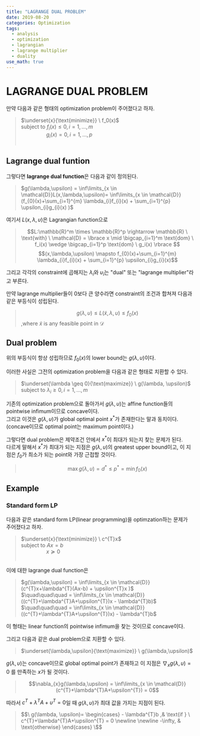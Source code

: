```yaml
---
title: "LAGRANGE DUAL PROBLEM"
date: 2019-08-20
categories: Optimization
tags:
  - analysis
  - optimization
  - lagrangian
  - lagrange multiplier
  - duality
use_math: true
---
```


# LAGRANGE DUAL PROBLEM

만약 다음과 같은 형태의 optimization problem이 주어졌다고 하자.
>$\underset{x}{\text{minimize}} \  f_0(x)$<br>
$\text{subject to} \ f_i(x) \leq 0 , i=1,...,m$<br>
$\qquad\qquad\  g_i(x) = 0 , i=1,...,p$<br><br>

## Lagrange dual funtion
그렇다면 **lagrange dual function**은 다음과 같이 정의된다.

>$g(\lambda,\upsilon) = \inf\limits_{x \in \mathcal{D}}L(x,\lambda,\upsilon)= \inf\limits_{x \in \mathcal{D}}(f_{0}(x)+\sum_{i=1}^{m} \lambda_{i}f_{i}(x) + \sum_{i=1}^{p} \upsilon_{i}g_{i}(x) )$

여기서 $L(x,\lambda,\upsilon)$은 Lagrangian function으로<br> 
>$$L:\mathbb{R}^m \times \mathbb{R}^p \rightarrow \mathbb{R} \ \text{with} \ \mathcal{D} = \lbrace x \mid \bigcap_{i=1}^m \text{dom} \ f_i(x) \wedge \bigcap_{i=1}^p \text{dom} \ g_i(x) \rbrace $$
$$(x,\lambda,\upsilon) \mapsto f_{0}(x)+\sum_{i=1}^{m} \lambda_{i}f_{i}(x) + \sum_{i=1}^{p} \upsilon_{i}g_{i}(x)$$

그리고 각각의 constraint에 곱해지는 $\lambda_{i}$와 $\upsilon_{i}$는 "dual" 또는 "lagrange multiplier"라고 부른다.

만약 lagrange multiplier들이 0보다 큰 양수라면 constraint의 조건과 합쳐져 다음과 같은 부등식이 성립된다.

>$$g(\lambda, \upsilon) \leq L(\widetilde{x},\lambda,\upsilon) \leq f_{0}(x)$$
,where $\widetilde{x}$ is any feasible point in $\mathcal{D}$

## Dual problem
위의 부등식이 항상 성립하므로 $f_{0}(x)$의 lower bound는 $g(\lambda, \upsilon)$이다.<br>

이러한 사실은 그전의 optimization problem을 다음과 같은 형태로 치환할 수 있다.<br>

>$\underset{\lambda \geq 0}{\text{maximize}} \  g(\lambda, \upsilon)$<br>
$\text{subject to} \ \lambda_{i} \geq 0 , i=1,...,m$<br>

기존의 optimization problem으로 돌아가서
$g(\lambda, \upsilon)$는 affine function들의 pointwise infimum이므로 concave이다.<br>
그리고 이것은 $g(\lambda, \upsilon)$가 global optimal point $x^{\ast}$가 존재한다는 말과 동치이다.<br>
(concave이므로 optimal point는 maximum point이다.)

그렇다면 dual problem은 제약조건 안에서 $x^{\ast}$이 최대가 되는지 찾는 문제가 된다.<br>
다르게 말해서 $x^{\ast}$가 최대가 되는 지점은 $g(\lambda, \upsilon)$의 greatest upper bound이고, 이 지점은 $f_{0}$가 최소가 되는 point와 가장 근접할 것이다.

> $$\max g(\lambda, \upsilon) = d^{\ast} \leq p^{\ast} = \min f_{0}(x)$$

## Example

### Standard form LP

다음과 같은 standard form LP(linear programming)을 optimzation하는 문제가 주어졌다고 하자.
>$\underset{x}{\text{minimize}} \  c^{T}x$<br>
$\text{subject to} \ Ax = b$<br>
$\qquad\qquad\  x \succeq 0$<br><br>

이에 대한 lagrange dual function은

>$g(\lambda,\upsilon) = \inf\limits_{x \in \mathcal{D}}(c^{T}x+\lambda^{T}(Ax-b) + \upsilon^{T}x )$<br>
$\quad\quad\quad = \inf\limits_{x \in \mathcal{D}}((c^{T}+\lambda^{T}A+\upsilon^{T})x - \lambda^{T}b)$<br>
$\quad\quad\quad = \inf\limits_{x \in \mathcal{D}}((c^{T}+\lambda^{T}A+\upsilon^{T})x) - \lambda^{T}b$

이 형태는 linear function의 pointwise infimum을 찾는 것이므로 concave이다.

그리고 다음과 같은 dual problem으로 치환할 수 있다.
>$\underset{\lambda,\upsilon}{\text{maximize}} \  g(\lambda,\upsilon)$<br>

$g(\lambda, \upsilon)$는 concave이므로 global optimal point가 존재하고 이 지점은 $\nabla_{x}g(\lambda,\upsilon) = 0$ 를 만족하는 $x$가 될 것이다.<br>

> $$\nabla_{x}g(\lambda,\upsilon) = \inf\limits_{x \in \mathcal{D}}(c^{T}+\lambda^{T}A+\upsilon^{T}) = 0$$

따라서 $c^{T}+\lambda^{T}A+\upsilon^{T} = 0$일 때 $g(\lambda,\upsilon)$가 최대 값을 가지는 지점이 된다.

>$$\
    g(\lambda, \upsilon)= 
\begin{cases}
    - \lambda^{T}b ,& \text{if } \ c^{T}+\lambda^{T}A+\upsilon^{T} = 0
    \newline 
    \newline 
    -\infty,              & \text{otherwise}
\end{cases}
\$$
